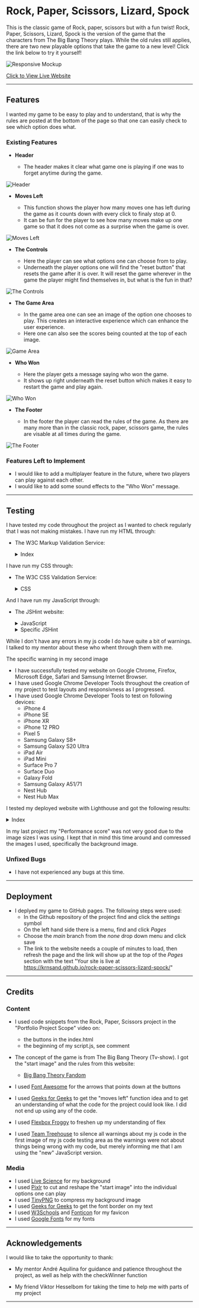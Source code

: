 # Rock, Paper, Scissors, Lizard, Spock

This is the classic game of Rock, paper, scissors but with a fun twist! Rock, Paper, Scissors, Lizard, Spock is the version of the game that the characters from The Big Bang Theory plays. While the old rules still applies, there are two new playable options that take the game to a new level! Click the link below to try it yourself!

![Responsive Mockup](https://github.com/Krnsand/rock-paper-scissors-lizard-spock/blob/main/assets/images/readme_images/am_i_responsive.png)

[Click to View Live Website](https://krnsand.github.io/rock-paper-scissors-lizard-spock/)

--- 

## Features 

I wanted my game to be easy to play and to understand, that is why the rules are posted at the bottom of the page so that one can easily check to see which option does what.

### Existing Features

- __Header__

  - The header makes it clear what game one is playing if one was to forget anytime during the game. 

![Header](https://github.com/Krnsand/rock-paper-scissors-lizard-spock/blob/main/assets/images/readme_images/heading.png)

- __Moves Left__

  - This function shows the player how many moves one has left during the game as it counts down with every click to finaly stop at 0.  
  - It can be fun for the player to see how many moves make up one game so that it does not come as a surprise when the game is over.

![Moves Left](https://github.com/Krnsand/rock-paper-scissors-lizard-spock/blob/main/assets/images/readme_images/moves_left.png)

- __The Controls__

  - Here the player can see what options one can choose from to play. 
  - Underneath the player options one will find the "reset button" that resets the game after it is over. It will reset the game wherever in the game the player might find themselves in, but what is the fun in that?

![The Controls](https://github.com/Krnsand/rock-paper-scissors-lizard-spock/blob/main/assets/images/readme_images/controls.png)

- __The Game Area__ 

  - In the game area one can see an image of the option one chooses to play. This creates an interactive experience which can enhance the user experience.
  - Here one can also see the scores being counted at the top of each image.

![Game Area](https://github.com/Krnsand/rock-paper-scissors-lizard-spock/blob/main/assets/images/readme_images/game_area.png)

- __Who Won__

  - Here the player gets a message saying who won the game. 
  - It shows up right underneath the reset button which makes it easy to restart the game and play again. 

![Who Won](https://github.com/Krnsand/rock-paper-scissors-lizard-spock/blob/main/assets/images/readme_images/who_won.png)

- __The Footer__

  - In the footer the player can read the rules of the game. As there are many more than in the classic rock, paper, scissors game, the rules are visable at all times during the game. 

![The Footer](https://github.com/Krnsand/rock-paper-scissors-lizard-spock/blob/main/assets/images/readme_images/rules.png)

### Features Left to Implement

- I would like to add a multiplayer feature in the future, where two players can play against each other.
- I would like to add some sound effects to the "Who Won" message.

---

## Testing 

I have tested my code throughout the project as I wanted to check regularly that I was not making mistakes. I have run my HTML through:

- The W3C Markup Validation Service: 

  <details><summary>Index</summary>
  <img src="https://github.com/Krnsand/rock-paper-scissors-lizard-spock/blob/main/assets/images/readme_images/index_check.png">
  </details>

I have run my CSS through: 

- The W3C CSS Validation Service:

  <details><summary>CSS</summary>
  <img src="https://github.com/Krnsand/rock-paper-scissors-lizard-spock/blob/main/assets/images/readme_images/css_check.png">
  </details>

And I have run my JavaScript through: 

- The JSHint website:

  <details><summary>JavaScript</summary>
  <img src="https://github.com/Krnsand/rock-paper-scissors-lizard-spock/blob/main/assets/images/readme_images/jshint.png">
  </details>

  <details><summary>Specific JSHint</summary>
  <img src="https://github.com/Krnsand/rock-paper-scissors-lizard-spock/blob/main/assets/images/readme_images/specific_jshint.png">
  </details>

While I don't have any errors in my js code I do have quite a bit of warnings. I talked to my mentor about these who whent through them with me.

The specific warning in my second image 

- I have successfully tested my website on Google Chrome, Firefox, Microsoft Edge, Safari and Samsung Internet Browser.
- I have used Google Chrome Developer Tools throughout the creation of my project to test layouts and responsivness as I progressed.
- I have used Google Chrome Developer Tools to test on following devices:
  - iPhone 4
  - iPhone SE
  - iPhone XR
  - iPhone 12 PRO
  - Pixel 5
  - Samsung Galaxy S8+
  - Samsung Galaxy S20 Ultra
  - iPad Air
  - iPad Mini
  - Surface Pro 7
  - Surface Duo
  - Galaxy Fold
  - Samsung Galaxy A51/71
  - Nest Hub
  - Nest Hub Max

I tested my deployed website with Lighthouse and got the following results:

<details><summary>Index</summary>
  <img src="https://github.com/Krnsand/rock-paper-scissors-lizard-spock/blob/main/assets/images/readme_images/lighthouse.png">
  </details>

In my last project my "Performance score" was not very good due to the image sizes I was using. I kept that in mind this time around and comressed the images I used, specifically the background image.

### Unfixed Bugs

- I have not experienced any bugs at this time. 

---

## Deployment

- I deplyed my game to GitHub pages. The following steps were used: 
  - In the Github repository of the project find and click the <em>settings</em> symbol  
  - On the left hand side there is a menu, find and click <em>Pages</em>
  - Choose the <em>main</em> branch from the <em>none</em> drop down menu and click save
  - The link to the website needs a couple of minutes to load, then refresh the page and the link will show up at the top of the <em>Pages</em> section with the text "Your site is live at https://krnsand.github.io/rock-paper-scissors-lizard-spock/" 

---

## Credits 

### Content 

- I used code snippets from the Rock, Paper, Scissors project in the "Portfolio Project Scope" video on: 
   - the buttons in the index.html
   - the beginning of my script.js, see comment

- The concept of the game is from The Big Bang Theory (Tv-show). I got the "start image" and the rules from this website: 

    - [Big Bang Theory Fandom](https://bigbangtheory.fandom.com/wiki/Rock,_Paper,_Scissors,_Lizard,_Spock) 


- I used [Font Awesome](https://fontawesome.com/) for the arrows that points down at the buttons
- I used [Geeks for Geeks](https://www.geeksforgeeks.org/rock-paper-and-scissor-game-using-javascript/?tab=article) to get the "moves left" function idea and to get an understanding of what the code for the project could look like. I did not end up using any of the code.
- I used [Flexbox Froggy](https://flexboxfroggy.com/) to freshen up my understanding of flex
- I used [Team Treehouse](https://teamtreehouse.com/community/why-does-jshint-give-me-these-warnings-about-es6) to silence all warnings about my js code in the first image of my js code testing area as the warnings were not about things being wrong with my code, but merely informing me that I am using the "new" JavaScript version.
 
### Media

- I used [Live Science](https://www.livescience.com/37206-atom-definition.html) for my background
- I used [Pixlr](https://pixlr.com/se/e/#home) to cut and reshape the "start image" into the individual options one can play
- I used [TinyPNG](https://tinypng.com/) to compress my background image
- I used [Geeks for Geeks](https://www.geeksforgeeks.org/css-font-border/) to get the font border on my text
- I used [W3Schools](https://www.w3schools.com/html/html_favicon.asp) and [Fonticon](https://gauger.io/fonticon/) for my favicon
- I used [Google Fonts](https://fonts.google.com/) for my fonts

---

## Acknowledgements

I would like to take the opportunity to thank:

- My mentor André Aquilina for guidance and patience throughout the project, as well as help with the checkWinner function

- My friend Viktor Hesselbom for taking the time to help me with parts of my project


---